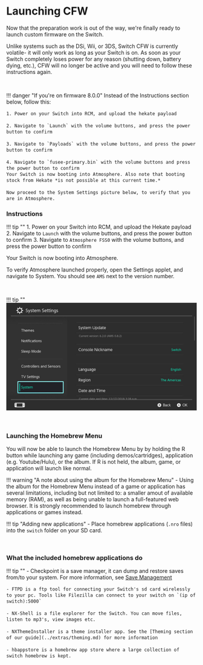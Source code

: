 # Launching CFW

Now that the preparation work is out of the way, we're finally ready to launch custom firmware on the Switch.

Unlike systems such as the DSi, Wii, or 3DS, Switch CFW is currently volatile- it will only work as long as your Switch is on. As soon as your Switch completely loses power for any reason (shutting down, battery dying, etc.), CFW will no longer be active and you will need to follow these instructions again.

&nbsp;

!!! danger "If you're on firmware 8.0.0"
    Instead of the Instructions section below, follow this:

    1. Power on your Switch into RCM, and upload the hekate payload

    2. Navigate to `Launch` with the volume buttons, and press the power button to confirm

    3. Navigate to `Payloads` with the volume buttons, and press the power button to confirm

    4. Navigate to `fusee-primary.bin` with the volume buttons and press the power button to confirm
    Your Switch is now booting into Atmosphere. Also note that booting stock from Hekate *is not possible at this current time.*

    Now proceed to the System Settings picture below, to verify that you are in Atmosphere.

### Instructions

!!! tip ""
    1. Power on your Switch into RCM, and upload the Hekate payload
    2. Navigate to `Launch` with the volume buttons, and press the power button to confirm
    3. Navigate to `Atmosphere FSS0` with the volume buttons, and press the power button to confirm

Your Switch is now booting into Atmosphere.

To verify Atmosphere launched properly, open the Settings applet, and navigate to System. You should see `AMS` next to the version number.

&nbsp;

!!! tip ""
    ![Atmosphere version string](../user_guide/img/launching_cfw_atmosphere_version_string.jpg)

&nbsp;

### Launching the Homebrew Menu

You will now be able to launch the Homebrew Menu by by holding the R button while launching any game (including demos/cartridges), application (e.g. Youtube/Hulu), or the album. If R is not held, the album, game, or application will launch like normal.
    
!!! warning "A note about using the album for the Homebrew Menu"
    - Using the album for the Homebrew Menu instead of a game or application has several limitations, including but not limited to: a smaller amout of available memory (RAM), as well as being unable to launch a full-featured web browser. It is strongly recommended to launch homebrew through applications or games instead.
    
!!! tip "Adding new applications"
    - Place homebrew applications (`.nro` files) into the `switch` folder on your SD card.

&nbsp;

### What the included homebrew applications do

!!! tip ""
    - Checkpoint is a save manager, it can dump and restore saves from/to your system. For more information, see [Save Management](../extras/save_management.md)

    - FTPD is a ftp tool for connecting your Switch's sd card wirelessly to your pc. Tools like Filezilla can connect to your switch on `(ip of switch):5000`

    - NX-Shell is a file explorer for the Switch. You can move files, listen to mp3's, view images etc.

    - NXThemeInstaller is a theme installer app. See the [Theming section of our guide](../extras/theming.md) for more information

    - hbappstore is a homebrew app store where a large collection of switch homebrew is kept.